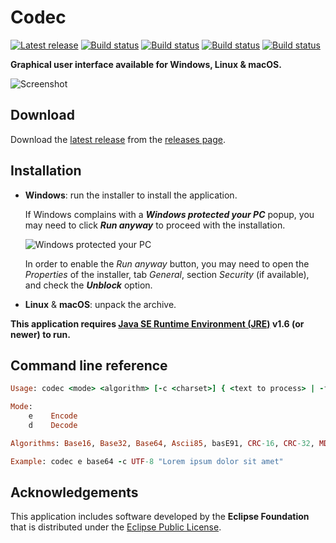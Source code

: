 Codec
=====

[![Latest release](https://img.shields.io/github/release/albertus82/codec.svg)](https://github.com/albertus82/codec/releases/latest)
[![Build status](https://travis-ci.org/albertus82/codec.svg?branch=master)](https://travis-ci.org/albertus82/codec)
[![Build status](https://ci.appveyor.com/api/projects/status/github/albertus82/codec?branch=master&svg=true)](https://ci.appveyor.com/project/albertus82/codec)
[![Build status](https://github.com/albertus82/codec/workflows/build/badge.svg)](https://github.com/albertus82/codec/actions)
[![Build status](https://dev.azure.com/albertus82/codec/_apis/build/status/master)](https://dev.azure.com/codec/_build/latest)

**Graphical user interface available for Windows, Linux & macOS.**

![Screenshot](https://user-images.githubusercontent.com/8672431/27011383-cbf09962-4eba-11e7-9c7e-24215c5e06e4.png)

## Download

Download the [latest release](https://github.com/albertus82/codec/releases/latest) from the [releases page](https://github.com/albertus82/codec/releases).

## Installation

* **Windows**: run the installer to install the application.

  If Windows complains with a ***Windows protected your PC*** popup, you may need to click ***Run anyway*** to proceed with the installation.

  ![Windows protected your PC](https://user-images.githubusercontent.com/8672431/31048995-7145b034-a62a-11e7-860b-c477237145ce.png)

  In order to enable the *Run anyway* button, you may need to open the *Properties* of the installer, tab *General*, section *Security* (if available), and check the ***Unblock*** option.
* **Linux** & **macOS**: unpack the archive.

**This application requires [Java SE Runtime Environment (JRE)](https://www.java.com) v1.6 (or newer) to run.**

## Command line reference

```ruby
Usage: codec <mode> <algorithm> [-c <charset>] { <text to process> | -f <source file> <destination file> }

Mode:
    e    Encode
    d    Decode

Algorithms: Base16, Base32, Base64, Ascii85, basE91, CRC-16, CRC-32, MD2, MD4, MD5, SHA-1, SHA-256, SHA-384, SHA-512

Example: codec e base64 -c UTF-8 "Lorem ipsum dolor sit amet"
```

## Acknowledgements

This application includes software developed by the **Eclipse Foundation** that is distributed under the [Eclipse Public License](https://eclipse.org/org/documents/epl-v10.php).

